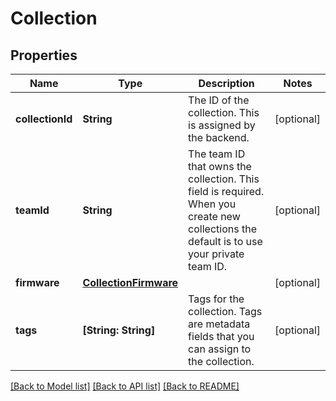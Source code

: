 # Collection

## Properties
Name | Type | Description | Notes
------------ | ------------- | ------------- | -------------
**collectionId** | **String** | The ID of the collection. This is assigned by the backend. | [optional] 
**teamId** | **String** | The team ID that owns the collection. This field is required. When you create new collections the default is to use your private team ID. | [optional] 
**firmware** | [**CollectionFirmware**](CollectionFirmware.md) |  | [optional] 
**tags** | **[String: String]** | Tags for the collection. Tags are metadata fields that you can assign to the collection. | [optional] 

[[Back to Model list]](../README.md#documentation-for-models) [[Back to API list]](../README.md#documentation-for-api-endpoints) [[Back to README]](../README.md)


